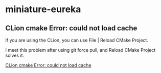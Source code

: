 # miniature-eureka


## CLion cmake Error: could not load cache

If you are using the CLion, you can use File | Reload CMake Project.

I meet this problem after using git force pull, and Reload CMake Project solves it.

[CLion cmake Error: could not load cache](https://blog.duhbb.com/2022/07/20/clion-cmake-error-could-not-load-cache)
